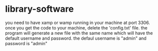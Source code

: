 # library-software
you need to have xamp or wamp running in your machine at port 3306.
once you get the code to your machine, delete the 'config.txt' file. the program will generate a new file with the same 
name which will have the default username and password.
the defaul username is "admin" and password is "admin"
